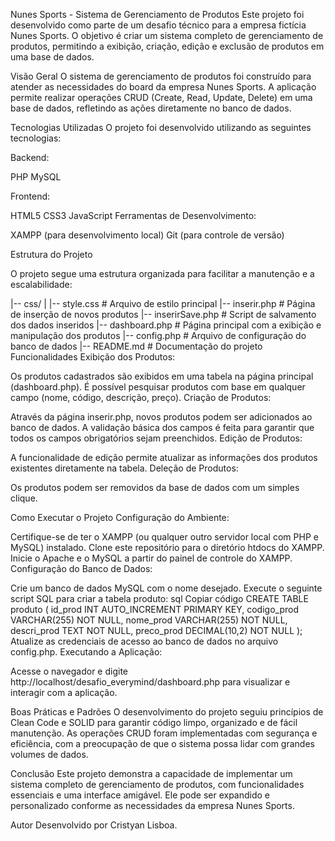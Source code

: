 Nunes Sports - Sistema de Gerenciamento de Produtos
Este projeto foi desenvolvido como parte de um desafio técnico para a empresa fictícia Nunes Sports. O objetivo é criar um sistema completo de gerenciamento de produtos, permitindo a exibição, criação, edição e exclusão de produtos em uma base de dados.

Visão Geral
O sistema de gerenciamento de produtos foi construído para atender as necessidades do board da empresa Nunes Sports. A aplicação permite realizar operações CRUD (Create, Read, Update, Delete) em uma base de dados, refletindo as ações diretamente no banco de dados.

Tecnologias Utilizadas
O projeto foi desenvolvido utilizando as seguintes tecnologias:

Backend:

PHP
MySQL

Frontend:

HTML5
CSS3
JavaScript
Ferramentas de Desenvolvimento:

XAMPP (para desenvolvimento local)
Git (para controle de versão)

Estrutura do Projeto

O projeto segue uma estrutura organizada para facilitar a manutenção e a escalabilidade:


|-- css/
|   |-- style.css          # Arquivo de estilo principal
|-- inserir.php            # Página de inserção de novos produtos
|-- inserirSave.php        # Script de salvamento dos dados inseridos
|-- dashboard.php          # Página principal com a exibição e manipulação dos produtos
|-- config.php             # Arquivo de configuração do banco de dados
|-- README.md              # Documentação do projeto
Funcionalidades
Exibição dos Produtos:

Os produtos cadastrados são exibidos em uma tabela na página principal (dashboard.php).
É possível pesquisar produtos com base em qualquer campo (nome, código, descrição, preço).
Criação de Produtos:

Através da página inserir.php, novos produtos podem ser adicionados ao banco de dados.
A validação básica dos campos é feita para garantir que todos os campos obrigatórios sejam preenchidos.
Edição de Produtos:

A funcionalidade de edição permite atualizar as informações dos produtos existentes diretamente na tabela.
Deleção de Produtos:

Os produtos podem ser removidos da base de dados com um simples clique.

Como Executar o Projeto
Configuração do Ambiente:

Certifique-se de ter o XAMPP (ou qualquer outro servidor local com PHP e MySQL) instalado.
Clone este repositório para o diretório htdocs do XAMPP.
Inicie o Apache e o MySQL a partir do painel de controle do XAMPP.
Configuração do Banco de Dados:

Crie um banco de dados MySQL com o nome desejado.
Execute o seguinte script SQL para criar a tabela produto:
sql
Copiar código
CREATE TABLE produto (
    id_prod INT AUTO_INCREMENT PRIMARY KEY,
    codigo_prod VARCHAR(255) NOT NULL,
    nome_prod VARCHAR(255) NOT NULL,
    descri_prod TEXT NOT NULL,
    preco_prod DECIMAL(10,2) NOT NULL
);
Atualize as credenciais de acesso ao banco de dados no arquivo config.php.
Executando a Aplicação:

Acesse o navegador e digite http://localhost/desafio_everymind/dashboard.php para visualizar e interagir com a aplicação.

Boas Práticas e Padrões
O desenvolvimento do projeto seguiu princípios de Clean Code e SOLID para garantir código limpo, organizado e de fácil manutenção. As operações CRUD foram implementadas com segurança e eficiência, com a preocupação de que o sistema possa lidar com grandes volumes de dados.

Conclusão
Este projeto demonstra a capacidade de implementar um sistema completo de gerenciamento de produtos, com funcionalidades essenciais e uma interface amigável. Ele pode ser expandido e personalizado conforme as necessidades da empresa Nunes Sports.

Autor
Desenvolvido por Cristyan Lisboa.

